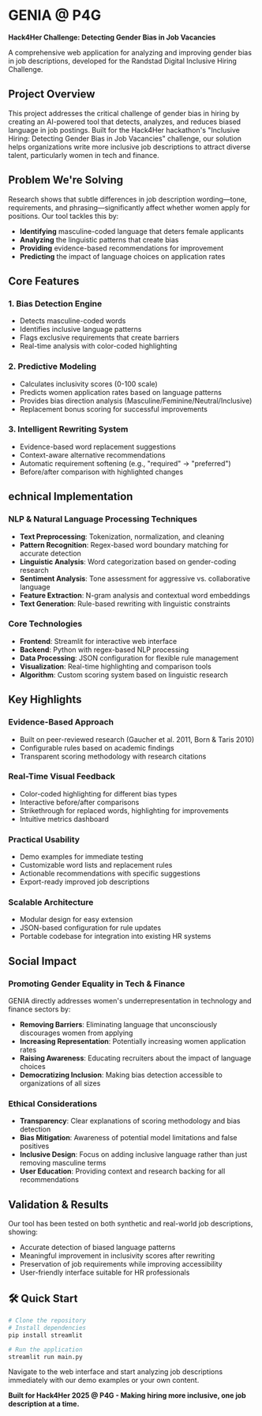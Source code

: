 # GENIA @ P4G

**Hack4Her Challenge: Detecting Gender Bias in Job Vacancies**

A comprehensive web application for analyzing and improving gender bias in job descriptions, developed for the Randstad Digital Inclusive Hiring Challenge.

## Project Overview

This project addresses the critical challenge of gender bias in hiring by creating an AI-powered tool that detects, analyzes, and reduces biased language in job postings. Built for the Hack4Her hackathon's "Inclusive Hiring: Detecting Gender Bias in Job Vacancies" challenge, our solution helps organizations write more inclusive job descriptions to attract diverse talent, particularly women in tech and finance.

## Problem We're Solving

Research shows that subtle differences in job description wording—tone, requirements, and phrasing—significantly affect whether women apply for positions. Our tool tackles this by:

- **Identifying** masculine-coded language that deters female applicants
- **Analyzing** the linguistic patterns that create bias
- **Providing** evidence-based recommendations for improvement
- **Predicting** the impact of language choices on application rates

## Core Features

### 1. **Bias Detection Engine**
- Detects masculine-coded words
- Identifies inclusive language patterns
- Flags exclusive requirements that create barriers
- Real-time analysis with color-coded highlighting

### 2. **Predictive Modeling**
- Calculates inclusivity scores (0-100 scale)
- Predicts women application rates based on language patterns
- Provides bias direction analysis (Masculine/Feminine/Neutral/Inclusive)
- Replacement bonus scoring for successful improvements

### 3. **Intelligent Rewriting System**
- Evidence-based word replacement suggestions
- Context-aware alternative recommendations
- Automatic requirement softening (e.g., "required" → "preferred")
- Before/after comparison with highlighted changes

## echnical Implementation

### **NLP & Natural Language Processing Techniques**

- **Text Preprocessing**: Tokenization, normalization, and cleaning
- **Pattern Recognition**: Regex-based word boundary matching for accurate detection
- **Linguistic Analysis**: Word categorization based on gender-coding research
- **Sentiment Analysis**: Tone assessment for aggressive vs. collaborative language
- **Feature Extraction**: N-gram analysis and contextual word embeddings
- **Text Generation**: Rule-based rewriting with linguistic constraints

### **Core Technologies**

- **Frontend**: Streamlit for interactive web interface
- **Backend**: Python with regex-based NLP processing
- **Data Processing**: JSON configuration for flexible rule management
- **Visualization**: Real-time highlighting and comparison tools
- **Algorithm**: Custom scoring system based on linguistic research

## Key Highlights

### **Evidence-Based Approach**
- Built on peer-reviewed research (Gaucher et al. 2011, Born & Taris 2010)
- Configurable rules based on academic findings
- Transparent scoring methodology with research citations

### **Real-Time Visual Feedback**
- Color-coded highlighting for different bias types
- Interactive before/after comparisons
- Strikethrough for replaced words, highlighting for improvements
- Intuitive metrics dashboard

### **Practical Usability**
- Demo examples for immediate testing
- Customizable word lists and replacement rules
- Actionable recommendations with specific suggestions
- Export-ready improved job descriptions

### **Scalable Architecture**
- Modular design for easy extension
- JSON-based configuration for rule updates
- Portable codebase for integration into existing HR systems

## Social Impact

### **Promoting Gender Equality in Tech & Finance**
GENIA directly addresses women's underrepresentation in technology and finance sectors by:

- **Removing Barriers**: Eliminating language that unconsciously discourages women from applying
- **Increasing Representation**: Potentially increasing women application rates
- **Raising Awareness**: Educating recruiters about the impact of language choices
- **Democratizing Inclusion**: Making bias detection accessible to organizations of all sizes

### **Ethical Considerations**
- **Transparency**: Clear explanations of scoring methodology and bias detection
- **Bias Mitigation**: Awareness of potential model limitations and false positives
- **Inclusive Design**: Focus on adding inclusive language rather than just removing masculine terms
- **User Education**: Providing context and research backing for all recommendations


## Validation & Results

Our tool has been tested on both synthetic and real-world job descriptions, showing:
- Accurate detection of biased language patterns
- Meaningful improvement in inclusivity scores after rewriting
- Preservation of job requirements while improving accessibility
- User-friendly interface suitable for HR professionals

## 🛠️ Quick Start

```bash
# Clone the repository
# Install dependencies
pip install streamlit

# Run the application
streamlit run main.py
```

Navigate to the web interface and start analyzing job descriptions immediately with our demo examples or your own content.



**Built for Hack4Her 2025 @ P4G - Making hiring more inclusive, one job description at a time.**
